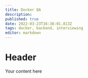 ```yaml
---
title: Docker QA
description: 
published: true
date: 2022-03-23T16:38:01.813Z
tags: docker, backend, interviewing
editor: markdown
---
```


# Header
Your content here